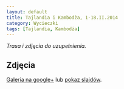 ```yaml
---
layout: default
title: Tajlandia i Kambodża, 1-18.II.2014
category: Wycieczki
tags: [Tajlandia, Kambodża]
---
```


*Trasa i zdjęcia do uzupełnienia.*

Zdjęcia
-------

[Galeria na google+](https://plus.google.com/photos/+TomekKobyli%C5%84ski/albums/5982531301152030225) lub
[pokaz slajdów](https://plus.google.com/photos/+TomekKobyli%C5%84ski/albums/5982531301152030225/5982531357598585442?pid=5982531357598585442&oid=107342497566966508371).

